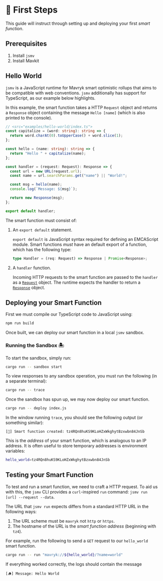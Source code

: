 # 👶 First Steps

This guide will instruct through setting up and deploying your first _smart function_.

## Prerequisites

1. Install `jsmv`
2. Install Mavkit

## Hello World

`jsmv` is a JavaScript runtime for Mavryk smart optimistic rollups that aims to be compatible with web conventions.
`jsmv` additionally has support for TypeScript, as our example below highlights.

In this example, the smart function takes a HTTP `Request` object and returns a `Response` object
containing the message `Hello [name]` (which is also printed to the console).

```typescript
// <src="examples/hello-world/index.ts">
const capitalize = (word: string): string => {
  return word.charAt(0).toUpperCase() + word.slice(1);
};

const hello = (name: string): string => {
  return "Hello " + capitalize(name);
};

const handler = (request: Request): Response => {
  const url = new URL(request.url);
  const name = url.searchParams.get("name") || "World!";

  const msg = hello(name);
  console.log(`Message: ${msg}`);

  return new Response(msg);
};

export default handler;
```

The smart function must consist of:

1. An `export default` statement.

   `export default` is JavaScript syntax required for defining an EMCAScript module.
   Smart functions _must_ have an default export of a function, which has the following type:

   ```typescript
   type Handler = (req: Request) => Response | Promise<Response>;
   ```

2. A `handler` function.

   Incoming HTTP requests to the smart function are passed to the `handler` as a [`Request`]() object.
   The runtime expects the handler to return a [`Response`]() object.

## Deploying your Smart Function

First we must compile our TypeScript code to JavaScript using:

```sh
npm run build
```

Once built, we can deploy our smart function in a local `jsmv` sandbox.

### Running the Sandbox 🏝️

To start the sandbox, simply run:

```sh
cargo run -- sandbox start
```

<!-- TODO: CLI -->

To view responses to any sandbox operation, you must run the following (in a separate terminal):

```sh
cargo run -- trace
```

Once the sandbox has spun up, we may now deploy our smart function.

```sh
cargo run -- deploy index.js
```

In the window running `trace`, you should see the following output (or something similar):

```text
[📜] Smart function created: tz4RQn8huKS9KLoHZxWkghytBzxwbn84JnSb
```

This is the _address_ of your smart function, which is analogous to an IP address. It is often useful to store temporary addresses is environment variables:

```sh
hello_world=tz4RQn8huKS9KLoHZxWkghytBzxwbn84JnSb
```

## Testing your Smart Function

To test and run a smart function, we need to craft a HTTP request. To aid us with this, the `jsmv` CLI provides a `curl`-inspired `run` command: `jsmv run [url] --request --data`.

The URL that `jsmv run` expects differs from a standard HTTP URL in the following ways:

1. The URL scheme must be `mavryk` not `http` or `https`.
2. The hostname of the URL is the _smart function address_ (beginning with `tz4`).

For example, run the following to send a `GET` request to our `hello_world` smart function.

```sh
cargo run -- run "mavryk://${hello_world}/?name=world"
```

If everything worked correctly, the logs should contain the message

```text
[🪵] Message: Hello World
```
